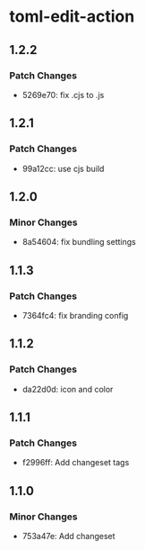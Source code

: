 # toml-edit-action

## 1.2.2

### Patch Changes

- 5269e70: fix .cjs to .js

## 1.2.1

### Patch Changes

- 99a12cc: use cjs build

## 1.2.0

### Minor Changes

- 8a54604: fix bundling settings

## 1.1.3

### Patch Changes

- 7364fc4: fix branding config

## 1.1.2

### Patch Changes

- da22d0d: icon and color

## 1.1.1

### Patch Changes

- f2996ff: Add changeset tags

## 1.1.0

### Minor Changes

- 753a47e: Add changeset
